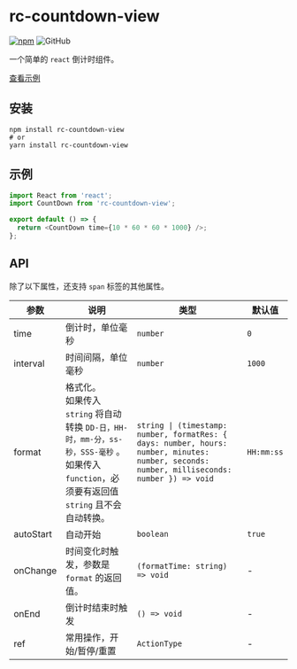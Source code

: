# rc-countdown-view

[![npm][npm]][npm-url] ![GitHub](https://img.shields.io/github/license/caijf/rc-countdown-view.svg)

一个简单的 `react` 倒计时组件。

[查看示例][site]

## 安装

```shell
npm install rc-countdown-view
# or
yarn install rc-countdown-view
```

## 示例

```javascript
import React from 'react';
import CountDown from 'rc-countdown-view';

export default () => {
  return <CountDown time={10 * 60 * 60 * 1000} />;
};
```

## API

除了以下属性，还支持 `span` 标签的其他属性。

| 参数 | 说明 | 类型 | 默认值 |
| --- | --- | --- | --- |
| time | 倒计时，单位毫秒 | `number` | `0` |
| interval | 时间间隔，单位毫秒 | `number` | `1000` |
| format | 格式化。<br/>如果传入 `string` 将自动转换 `DD-日，HH-时，mm-分，ss-秒，SSS-毫秒` 。<br/>如果传入 `function`，必须要有返回值 `string` 且不会自动转换。 | `string \| (timestamp: number, formatRes: { days: number, hours: number, minutes: number, seconds: number, milliseconds: number }) => void` | `HH:mm:ss` |
| autoStart | 自动开始 | `boolean` | `true` |
| onChange | 时间变化时触发，参数是 `format` 的返回值。 | `(formatTime: string) => void` | - |
| onEnd | 倒计时结束时触发 | `() => void` | - |
| ref | 常用操作，开始/暂停/重置 | `ActionType` | - |

[site]: https://caijf.github.io/rc-countdown-view/index.html
[npm]: https://img.shields.io/npm/v/rc-countdown-view.svg
[npm-url]: https://npmjs.com/package/rc-countdown-view
